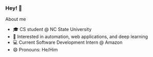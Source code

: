 ### Hey! 👋

About me
- 🎓 CS student @ NC State University 
- 🔬 Interested in automation, web applications, and deep learning
- 💻 Current Software Development Intern @ Amazon
- 😄 Pronouns: He/Him
